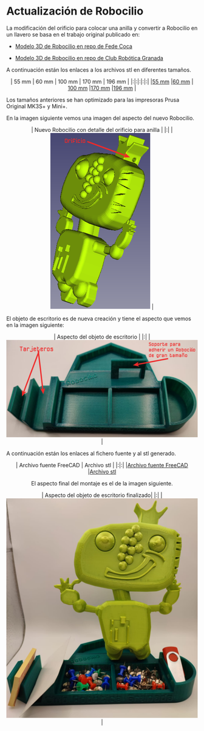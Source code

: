 # Actualización de Robocilio
La modificación del orificio para colocar una anilla y convertir a Robocilio en un llavero se basa en el trabajo original publicado en:

* [Modelo 3D de Robocilio en repo de Fede Coca](https://github.com/fgcoca/Robocilio-3D)

* [Modelo 3D de Robocilio en repo de Club Robótica Granada](https://github.com/clubroboticagranada/Robocilio-3D)

A continuación están los enlaces a los archivos stl en diferentes tamaños.

<center>

| 55 mm | 60 mm | 100 mm | 170 mm | 196 mm |
|:|:|:|:|:|
|[55 mm](indice/Robocilio-55.stl) |[60 mm](indice/Robocilio-60.stl) | [100 mm](indice/Robocilio-100.stl) |[170 mm](indice/Robocilio-170.stl) |[196 mm](indice/Robocilio-196.stl) |

</center>
Los tamaños anteriores se han optimizado para las impresoras Prusa Original MK3S+ y Mini+.

En la imagen siguiente vemos una imagen del aspecto del nuevo Robocilio.

<center>

| Nuevo Robocilio con detalle del orificio para anilla |
|:|
| ![Nuevo Robocilio con detalle del orificio para anilla](./img/indice/Robo-orificio.png) |

</center>

El objeto de escritorio es de nueva creación y tiene el aspecto que vemos en la imagen siguiente:

<center>

| Aspecto del objeto de escritorio |
|:|
| ![Aspecto del objeto de escritorio](./img/indice/objeto.png) |

</center>

A continuación están los enlaces al fichero fuente y al stl generado.

<center>

| Archivo fuente FreeCAD | Archivo stl |
|:|:|
|[Archivo fuente FreeCAD](./img/indice/tarjetero.FCStd) |[Archivo stl](./img/indice/tarjetero.stl)

</center>

<center>

El aspecto final del montaje es el de la imagen siguiente.

| Aspecto del objeto de escritorio finalizado|
|:|
| ![Aspecto del objeto de escritorio finalizado](./img/indice/tarjetero.png) |

</center>
